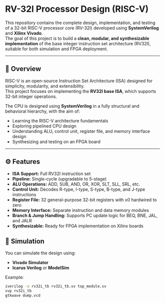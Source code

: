 
# RV-32I Processor Design (RISC-V)

This repository contains the complete design, implementation, and testing of a 32-bit RISC-V processor core (RV-32I) developed using **SystemVerilog** and **Xilinx Vivado**.  
The goal of this project is to build a **clean, modular, and synthesizable implementation** of the base integer instruction set architecture (RV32I), suitable for both simulation and FPGA deployment.

---

## 🧠 Overview

RISC-V is an open-source Instruction Set Architecture (ISA) designed for simplicity, modularity, and extensibility.  
This project focuses on implementing the **RV32I base ISA**, which supports 32-bit integer operations.

The CPU is designed using **SystemVerilog** in a fully structural and behavioral hierarchy, with the aim of:
- Learning the RISC-V architecture fundamentals
- Exploring pipelined CPU design
- Understanding ALU, control unit, register file, and memory interface design
- Synthesizing and testing on an FPGA board

---

## ⚙️ Features

- **ISA Support:** Full RV32I instruction set  
- **Pipeline:** Single-cycle (upgradable to 5-stage)  
- **ALU Operations:** ADD, SUB, AND, OR, XOR, SLT, SLL, SRL, etc.  
- **Control Unit:** Decodes R-type, I-type, S-type, B-type, and J-type instructions  
- **Register File:** 32 general-purpose 32-bit registers with x0 hardwired to zero  
- **Memory Interface:** Separate instruction and data memory modules  
- **Branch & Jump Handling:** Supports PC update logic for BEQ, BNE, JAL, and JALR  
- **Synthesizable:** Ready for FPGA implementation on Xilinx boards  



## 🧪 Simulation

You can simulate the design using:
- **Vivado Simulator**
- **Icarus Verilog** or **ModelSim**

Example:
```bash
iverilog -o rv32i_tb rv32i_tb.sv top_module.sv
vvp rv32i_tb
gtkwave dump.vcd

